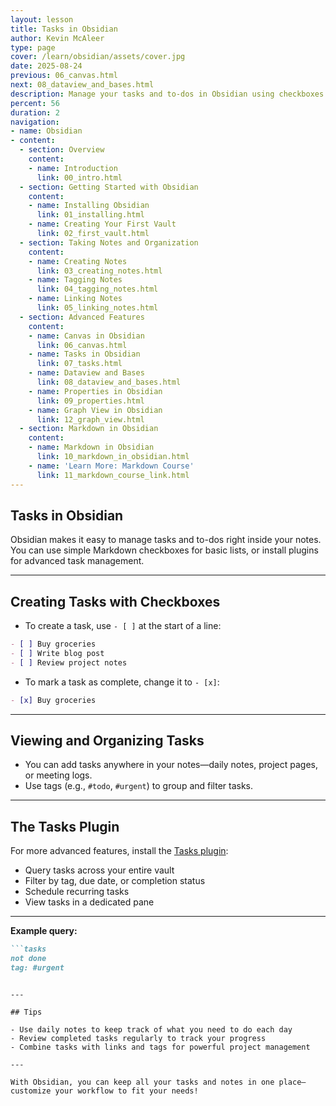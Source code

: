 ```yaml
---
layout: lesson
title: Tasks in Obsidian
author: Kevin McAleer
type: page
cover: /learn/obsidian/assets/cover.jpg
date: 2025-08-24
previous: 06_canvas.html
next: 08_dataview_and_bases.html
description: Manage your tasks and to-dos in Obsidian using checkboxes and plugins.
percent: 56
duration: 2
navigation:
- name: Obsidian
- content:
  - section: Overview
    content:
    - name: Introduction
      link: 00_intro.html
  - section: Getting Started with Obsidian
    content:
    - name: Installing Obsidian
      link: 01_installing.html
    - name: Creating Your First Vault
      link: 02_first_vault.html
  - section: Taking Notes and Organization
    content:
    - name: Creating Notes
      link: 03_creating_notes.html
    - name: Tagging Notes
      link: 04_tagging_notes.html
    - name: Linking Notes
      link: 05_linking_notes.html
  - section: Advanced Features
    content:
    - name: Canvas in Obsidian
      link: 06_canvas.html
    - name: Tasks in Obsidian
      link: 07_tasks.html
    - name: Dataview and Bases
      link: 08_dataview_and_bases.html
    - name: Properties in Obsidian
      link: 09_properties.html
    - name: Graph View in Obsidian
      link: 12_graph_view.html
  - section: Markdown in Obsidian
    content:
    - name: Markdown in Obsidian
      link: 10_markdown_in_obsidian.html
    - name: 'Learn More: Markdown Course'
      link: 11_markdown_course_link.html
---
```




## Tasks in Obsidian

Obsidian makes it easy to manage tasks and to-dos right inside your notes. You can use simple Markdown checkboxes for basic lists, or install plugins for advanced task management.

---

## Creating Tasks with Checkboxes

- To create a task, use `- [ ]` at the start of a line:

```markdown
- [ ] Buy groceries
- [ ] Write blog post
- [ ] Review project notes
```

- To mark a task as complete, change it to `- [x]`:

```markdown
- [x] Buy groceries
```

---

## Viewing and Organizing Tasks

- You can add tasks anywhere in your notes—daily notes, project pages, or meeting logs.
- Use tags (e.g., `#todo`, `#urgent`) to group and filter tasks.

---

## The Tasks Plugin

For more advanced features, install the [Tasks plugin](https://github.com/obsidian-tasks-group/obsidian-tasks):

- Query tasks across your entire vault
- Filter by tag, due date, or completion status
- Schedule recurring tasks
- View tasks in a dedicated pane

---

**Example query:**

```markdown
```tasks
not done
tag: #urgent
```
```

---

## Tips

- Use daily notes to keep track of what you need to do each day
- Review completed tasks regularly to track your progress
- Combine tasks with links and tags for powerful project management

---

With Obsidian, you can keep all your tasks and notes in one place—customize your workflow to fit your needs!
